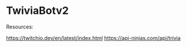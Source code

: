 # TwiviaBotv2

Resources:

https://twitchio.dev/en/latest/index.html
https://api-ninjas.com/api/trivia
